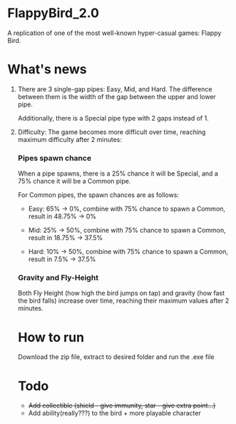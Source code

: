 # FlappyBird_2.0

A replication of one of the most well-known hyper-casual games: Flappy Bird.

# What's news

1. There are 3 single-gap pipes: Easy, Mid, and Hard. The difference between them is the width of the gap between the upper and lower pipe.
  
   Additionally, there is a Special pipe type with 2 gaps instead of 1.
   
2. Difficulty: The game becomes more difficult over time, reaching maximum difficulty after 2 minutes:

   ### Pipes spawn chance

   When a pipe spawns, there is a 25% chance it will be Special, and a 75% chance it will be a Common pipe.

   For Common pipes, the spawn chances are as follows:

   - Easy: 65% -> 0%, combine with 75% chance to spawn a Common, result in 48.75% -> 0%
   
   - Mid: 25% -> 50%, combine with 75% chance to spawn a Common, result in 18.75% -> 37.5%  

   - Hard: 10% -> 50%, combine with 75% chance to spawn a Common, result in	7.5% -> 37.5%

   ### Gravity and Fly-Height

   Both Fly Height (how high the bird jumps on tap) and gravity (how fast the bird falls) increase over time, reaching their maximum values after 2 minutes.

   # How to run

   Download the zip file, extract to desired folder and run the .exe file

   # Todo

   - ~~Add collectible (shield - give immunity, star - give extra point...)~~
   - Add ability(really???) to the bird + more playable character

   
